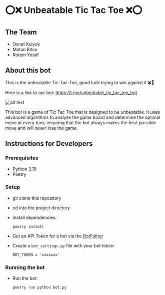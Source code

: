 # ⭕❌ Unbeatable Tic Tac Toe ❌⭕

## The Team
- Osnat Kulyok
- Matan Biton
- Rotem Yosef

## About this bot

This is the unbeatable Tic-Tac-Toe, good luck trying to win against it 🍀🤞

Here is a link to our bot: https://t.me/unbeatable_tic_tac_toe_bot

![alt text](https://github.com/grurniClasses/bot-hacakthon-tic-tac-toe/blob/main/tic_tac_toe_readme.png)

This bot is a game of Tic Tac Toe that is designed to be unbeatable. It uses advanced algorithms to analyze the game board and determine the optimal move at every turn, ensuring that the bot always makes the best possible move and will never lose the game.
 
## Instructions for Developers 
### Prerequisites
- Python 3.10
- Poetry

### Setup
- git clone this repository 
- cd into the project directory
- Install dependencies:
    
      poetry install


- Get an API Token for a bot via the [BotFather](https://telegram.me/BotFather)
- Create a `bot_settings.py` file with your bot token:

      BOT_TOKEN = 'xxxxxxx'

### Running the bot        
- Run the bot:

      poetry run python bot.py
